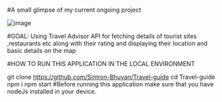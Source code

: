 #A small glimpse of my current ongoing project

![image](https://user-images.githubusercontent.com/77490864/163433881-853a6195-0b25-41f4-93ae-267e6e6cb504.png)

#GOAL: Using Travel Advisor API for fetching details of tourist sites ,restaurants etc along with their rating and displaying their location and basic details on the map 

#HOW TO RUN THIS APPLICATION IN THE LOCAL ENVIRONMENT

git clone https://github.com/Simron-Bhuyan/Travel-guide
cd Travel-guide
npm i
npm start
#Before running this application make sure that you have nodeJs installed in your device. 

